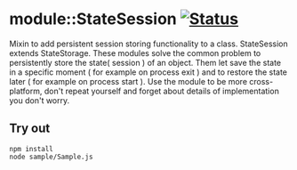 
# module::StateSession [![Status](https://github.com/Wandalen/wStateSession/workflows/Test/badge.svg)](https://github.com/Wandalen/wStateSession}/actions?query=workflow%3ATest)

Mixin to add persistent session storing functionality to a class. StateSession extends StateStorage. These modules solve the common problem to persistently store the state( session ) of an object. Them let save the state in a specific moment ( for example on process exit ) and to restore the state later ( for example on process start ). Use the module to be more cross-platform, don't repeat yourself and forget about details of implementation you don't worry.

## Try out
```
npm install
node sample/Sample.js
```



































































